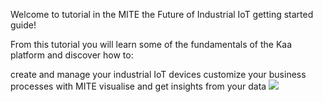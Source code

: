 Welcome to tutorial in the MITE the Future of Industrial IoT getting started guide!

From this tutorial you will learn some of the fundamentals of the Kaa platform and discover how to:

create and manage your industrial IoT devices
customize your business processes with MITE
visualise and get insights from your data
![](image/favicon-spider_green.png)

